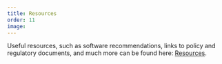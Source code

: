 ```yaml
---
title: Resources
order: 11
image:
---
```

Useful resources, such as software recommendations, links to policy and regulatory documents, and much more can be found here: <a href="resources.html">Resources</a>.